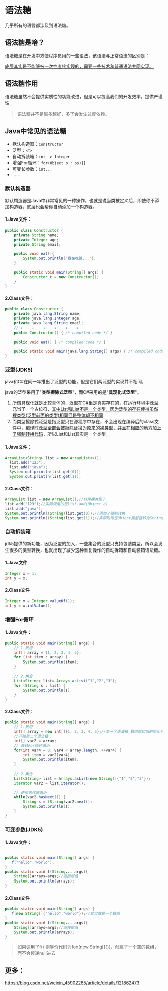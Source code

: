 # 语法糖

几乎所有的语言都涉及到语法糖。

## 语法糖是啥？

语法糖是在开发中方便程序员用的一些语法，该语法与正常语法的区别是：

<u>底层其实是不能够被一次性直接实现的，需要一些技术和普通语法共同实现。</u>

## 语法糖作用

语法糖虽然不会提供实质性的功能改进，但是可以提高我们的开发效率，提供严谨性

> 语法糖并不是越多越好，多了会发生过度依赖。

## Java中常见的语法糖

- 默认构造器：`Constructor`
- 泛型：`<T>`
- 自动拆装箱：`int -> Integer`
- 增强For循环：`for(Object o : os){}`
- 可变长参数：`int...`
- ......

### 默认构造器

默认构造器是Java中非常常见的一种操作，也就是说当类被定义后，即使你不添加构造器，底层也会帮你自动添加一个构造器。

#### 1.Java文件：

```java
public class Constructor {
    private String name;
    private Integer age;
    private String email;
    
    public void eat(){
        System.out.println("我在吃饭...");
    }
    
    public static void main(String[] args) {
        Constructor c = new Constructor();
    }
}
```

#### 2.Class文件：

```java
public class Constructor {
    private java.lang.String name;
    private java.lang.Integer age;
    private java.lang.String email;
    // ↓    ↓    ↓    ↓    ↓    ↓
    public Constructor() { /* compiled code */ }
    
    public void eat() { /* compiled code */ }
    
    public static void main(java.lang.String[] args) { /* compiled code */ }
}
```

### 泛型(JDK5)

java和C#在同一年推出了泛型的功能，但是它们两泛型的实现并不相同，

java的泛型采用了"**类型擦除式泛型**"，而C#采用的是"**具现化式泛型**"。

1. 所谓具现化就是比较具体的，泛型在C#里是真实存在的，在运行环境中泛型充当了一个占位符，<u>其中List<String>和List<int>不是一个类型，因为泛型的存在使得虽然裸类型(泛型前面的类型)相同但是整体却不相同</u>
2. 而类型擦除式泛型是指泛型只在源程序中存在，不会出现在编译后的class文件中，<u>编译时泛型全部会被擦除替换为原来的裸类型，并且在相应的地方加上了强制转换代码</u>，所以List<String>和List<int>其实是一个类型。

#### 1.Java文件：

```java
ArrayList<String> list = new ArrayList<>();
  list.add("123");
  list.add("java");
  System.out.println(list.get(0));
  System.out.println(list.get(1));
```

#### 2.Class文件：

```java
ArrayList list = new ArrayList();//转为裸类型了
list.add("123");//实际调用的是list.add(Object e)
list.add("java");
System.out.println((String)list.get(0));//添加了强制转换
System.out.println((String)list.get(1));//实际取得是Object类型强转为String类型
```

### 自动拆装箱

 jdk5提供的新功能，因为泛型的加入，一些集合的泛型只支持包装类型，所以会发生很多的类型转换，也就出现了减少这种重复操作的自动拆箱和自动装箱语法糖。

#### 1.Java文件

```java
Integer x = 1;
int y = x;
```

#### 2.Class文件

```java
Integer x = Integer.valueOf(1);
int y = x.intValue();
```

### 增强For循环

#### 1.Java文件：

```java
public static void main(String[] args) {
    // 1.数组
    int[] array = {1, 2, 3, 4, 5};
    for (int item : array) {
        System.out.println(item);
    }
    
    // 2.集合
    List<String> list= Arrays.asList("1","2","3");
    for (String s : list) {
        System.out.println(s);
    }
}
```

#### 2.Class文件：

```java
public static void main(String[] args) {
    // 1.数组
    int[] array = new int[]{1, 2, 3, 4, 5};//第一个语法糖,数组赋初值的简化写法
    //开始第二个语法糖
    int[] var2 = array;
    // 普通For循环遍历
    for(int var4 = 0; var4 < array.length; ++var4) {
        int item = var2[var4];
        System.out.println(item);
    }
    
    // 2.集合
    List<String> list = Arrays.asList(new String[]{"1","2","3"});
    Iterator var2 = list.iterator();
    
    // 使用迭代器遍历
    while(var2.hasNext()) {
        String s = (String)var2.next();
        System.out.println(s);
    }
}
```

### 可变参数(JDK5)

#### 1.Java文件：

```java

public static void main(String[] args) {
   f("hello","world");
}
public static void f(String... args){
    String[]arrays=args;//直接赋值
    System.out.println(arrays);
}
```

#### 2.Class文件

```java
public static void main(String[] args) {
   f(new String[]{"hello","world"});//其实就是一个数组
}
public static void f(String... args){
    String[]arrays=args;//直接赋值
    System.out.println(arrays);
}
```

> 如果调用了f() 则等价代码为foo(new String[]{})，创建了一个空的数组，而不会传递null进去

## 更多：

https://blog.csdn.net/weixin_45902285/article/details/121862473